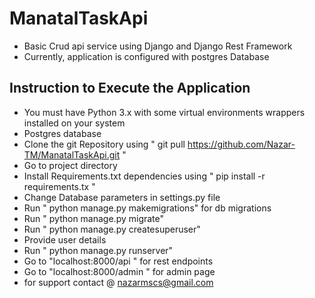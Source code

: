 # ManatalTaskApi
* Basic Crud api service using Django and Django Rest Framework
* Currently, application is configured with postgres Database 
## Instruction to Execute the Application
* You must have Python 3.x with some virtual environments wrappers installed on your system
* Postgres database
* Clone the git Repository using " git pull https://github.com/Nazar-TM/ManatalTaskApi.git "
* Go to project directory 
* Install Requirements.txt dependencies using " pip install -r requirements.tx "
* Change Database parameters in settings.py file 
* Run " python manage.py makemigrations" for db migrations
* Run " python manage.py migrate"
* Run " python manage.py createsuperuser"
* Provide user details
* Run " python manage.py runserver"
* Go to "localhost:8000/api " for rest endpoints
* Go to "localhost:8000/admin " for admin page
* for support contact @ nazarmscs@gmail.com
